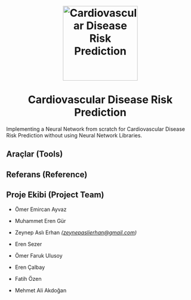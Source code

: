 <h1 align="center">
  <br>
  <a href="https://github.com/omerayvaz/ANN_Coursework/tree/main"><img src="https://github.com/omerayvaz/ANN_Coursework/blob/main/Media/img/KOUlogo.png" alt="Cardiovascular Disease Risk Prediction" width="200"></a>
  <br>
  <br>
   Cardiovascular Disease Risk Prediction
  <br>
</h1>

Implementing a Neural Network from scratch for Cardiovascular Disease Risk Prediction without using Neural Network Libraries.




## Araçlar (Tools)





## Referans (Reference)

## Proje Ekibi (Project Team)

* Ömer Emircan Ayvaz

* Muhammet Eren Gür

* Zeynep Aslı Erhan *(zeynepaslierhan@gmail.com)*

* Eren Sezer

* Ömer Faruk Ulusoy

* Eren Çalbay

* Fatih Özen

* Mehmet Ali Akdoğan 


